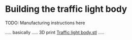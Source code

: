 # Building the traffic light body

TODO: Manufacturing instructions here

..... basically ..... 3D print [Traffic light body.stl](v1/Individual%20parts/Traffic%20light%20body.stl) .....
